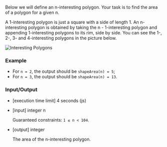 Below we will define an n-interesting polygon. Your task is to find the area of a polygon for a given n.

A 1-interesting polygon is just a square with a side of length 1. An n-interesting polygon is obtained by taking the n - 1-interesting polygon and appending 1-interesting polygons to its rim, side by side. You can see the 1-, 2-, 3- and 4-interesting polygons in the picture below.

![Interesting Polygons](https://codefightsuserpics.s3.amazonaws.com/tasks/shapeArea/img/area.png?_tm=1491302317375)

### Example

- For `n = 2`, the output should be
`shapeArea(n) = 5`;
- For `n = 3`, the output should be
`shapeArea(n) = 13`.

### Input/Output

- [execution time limit] 4 seconds (js)

- [input] integer n

  Guaranteed constraints:
  `1 ≤ n < 104`.

- [output] integer

  The area of the n-interesting polygon.
